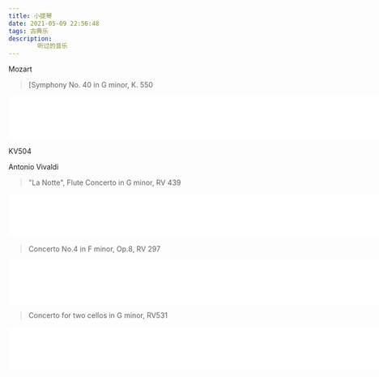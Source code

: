 ```yaml
---
title: 小提琴
date: 2021-05-09 22:56:48
tags: 古典乐
description: 
        听过的音乐
---
```



Mozart 
>[Symphony No. 40 in G minor, K. 550
<iframe frameborder="no" border="0" marginwidth="0" marginheight="0" width=800 height=86 src="//music.163.com/outchain/player?type=2&id=22483802&auto=0&height=66"></iframe>
 
KV504

Antonio Vivaldi
>"La Notte", Flute Concerto in G minor, RV 439
<iframe frameborder="no" border="0" marginwidth="0" marginheight="0" width=800 height=86 src="//music.163.com/outchain/player?type=2&id=1843199241&auto=0&height=66"></iframe>

>Concerto No.4 in F minor, Op.8, RV 297
<iframe frameborder="no" border="0" marginwidth="0" marginheight="0" width=800 height=86 src="//music.163.com/outchain/player?type=2&id=22314075&auto=0&height=66"></iframe>

>Concerto for two cellos in G minor, RV531
<iframe frameborder="no" border="0" marginwidth="0" marginheight="0" width=800 height=86 src="//music.163.com/outchain/player?type=2&id=564061594&auto=1&height=66"></iframe>
